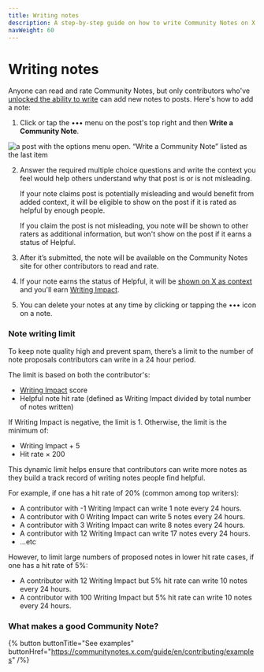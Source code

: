 ```yaml
---
title: Writing notes
description: A step-by-step guide on how to write Community Notes on X.
navWeight: 60
---
```

# Writing notes

Anyone can read and rate Community Notes, but only contributors who've [unlocked the ability to write](./writing-ability.md) can add new notes to posts. Here's how to add a note:

1. Click or tap the ••• menu on the post's top right and then **Write a Community Note**.

![a post with the options menu open. “Write a Community Note” listed as the last item](../images/writing-notes.png)

2. Answer the required multiple choice questions and write the context you feel would help others understand why that post is or is not misleading.

   If your note claims post is potentially misleading and would benefit from added context, it will be eligible to show on the post if it is rated as helpful by enough people.

   If you claim the post is not misleading, you note will be shown to other raters as additional information, but won't show on the post if it earns a status of Helpful.

3. After it’s submitted, the note will be available on the Community Notes site for other contributors to read and rate.

4. If your note earns the status of Helpful, it will be [shown on X as context](./notes-on-twitter) and you'll earn [Writing Impact](./writing-and-rating-impact.md).

5. You can delete your notes at any time by clicking or tapping the ••• icon on a note.


### Note writing limit

To keep note quality high and prevent spam, there’s a limit to the number of note proposals contributors can write in a 24 hour period.

The limit is based on both the contributor's:
* [Writing Impact](./writing-and-rating-impact.md) score
* Helpful note hit rate (defined as Writing Impact divided by total number of notes written)

If Writing Impact is negative, the limit is 1. Otherwise, the limit is the minimum of:
* Writing Impact + 5
* Hit rate × 200

This dynamic limit helps ensure that contributors can write more notes as they build a track record of writing notes people find helpful.

For example, if one has a hit rate of 20% (common among top writers):

- A contributor with -1 Writing Impact can write 1 note every 24 hours.
- A contributor with 0 Writing Impact can write 5 notes every 24 hours.
- A contributor with 3 Writing Impact can write 8 notes every 24 hours.
- A contributor with 12 Writing Impact can write 17 notes every 24 hours.
- …etc

However, to limit large numbers of proposed notes in lower hit rate cases, if one has a hit rate of 5%:

- A contributor with 12 Writing Impact but 5% hit rate can write 10 notes every 24 hours.
- A contributor with 100 Writing Impact but 5% hit rate can write 10 notes every 24 hours.
  

### What makes a good Community Note?

{% button buttonTitle="See examples" buttonHref="https://communitynotes.x.com/guide/en/contributing/examples" /%}
